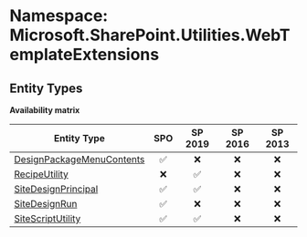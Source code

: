 # Namespace: Microsoft.SharePoint.Utilities.WebTemplateExtensions

## Entity Types

**Availability matrix**

Entity Type | SPO | SP 2019 | SP 2016 | SP 2013
----------|:---:|:-------:|:-------:|:-------:
[DesignPackageMenuContents](./EntityTypes/DesignPackageMenuContents.md) | ✅ | ❌ | ❌ | ❌
[RecipeUtility](./EntityTypes/RecipeUtility.md) | ❌ | ✅ | ❌ | ❌
[SiteDesignPrincipal](./EntityTypes/SiteDesignPrincipal.md) | ✅ | ✅ | ❌ | ❌
[SiteDesignRun](./EntityTypes/SiteDesignRun.md) | ✅ | ❌ | ❌ | ❌
[SiteScriptUtility](./EntityTypes/SiteScriptUtility.md) | ✅ | ✅ | ❌ | ❌